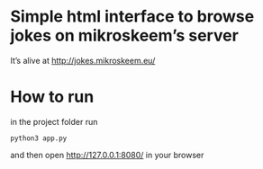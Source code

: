 # Simple html interface to browse jokes on mikroskeem’s server
It’s alive at http://jokes.mikroskeem.eu/

# How to run
in the project folder run

    python3 app.py

and then open http://127.0.0.1:8080/ in your browser

